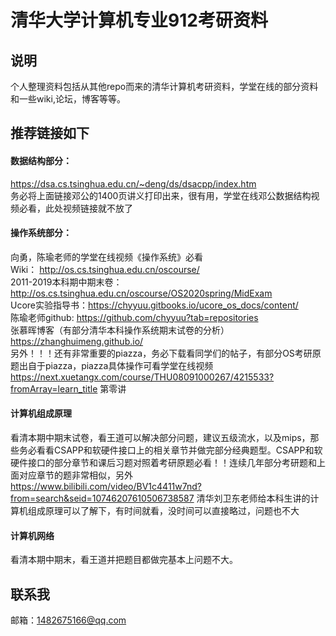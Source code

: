 # 清华大学计算机专业912考研资料
## 说明
个人整理资料包括从其他repo而来的清华计算机考研资料，学堂在线的部分资料和一些wiki,论坛，博客等等。

## 推荐链接如下
#### 数据结构部分：<br>
https://dsa.cs.tsinghua.edu.cn/~deng/ds/dsacpp/index.htm <br> 
务必将上面链接邓公的1400页讲义打印出来，很有用，学堂在线邓公数据结构视频必看，此处视频链接就不放了
<br>

#### 操作系统部分：<br>
向勇，陈瑜老师的学堂在线视频《操作系统》必看 <br>
Wiki： http://os.cs.tsinghua.edu.cn/oscourse/ <br>
2011-2019本科期中期末卷：http://os.cs.tsinghua.edu.cn/oscourse/OS2020spring/MidExam <br>
Ucore实验指导书：https://chyyuu.gitbooks.io/ucore_os_docs/content/ <br>
陈瑜老师github: https://github.com/chyyuu?tab=repositories  <br>
张慕晖博客（有部分清华本科操作系统期末试卷的分析） https://zhanghuimeng.github.io/  <br>
另外！！！还有非常重要的piazza，务必下载看同学们的帖子，有部分OS考研原题出自于piazza，piazza具体操作可看学堂在线视频 https://next.xuetangx.com/course/THU08091000267/4215533?fromArray=learn_title  第零讲
 
 #### 计算机组成原理
 看清本期中期末试卷，看王道可以解决部分问题，建议五级流水，以及mips，那些务必看看CSAPP和软硬件接口上的相关章节并做完部分经典题型。CSAPP和软硬件接口的部分章节和课后习题对照着考研原题必看！！连续几年部分考研题和上面对应章节的题非常相似，另外 https://www.bilibili.com/video/BV1c4411w7nd?from=search&seid=10746207610506738587 清华刘卫东老师给本科生讲的计算机组成原理可以了解下，有时间就看，没时间可以直接略过，问题也不大
 
 #### 计算机网络
 看清本期中期末，看王道并把题目都做完基本上问题不大。

 ## 联系我
 邮箱：1482675166@qq.com
